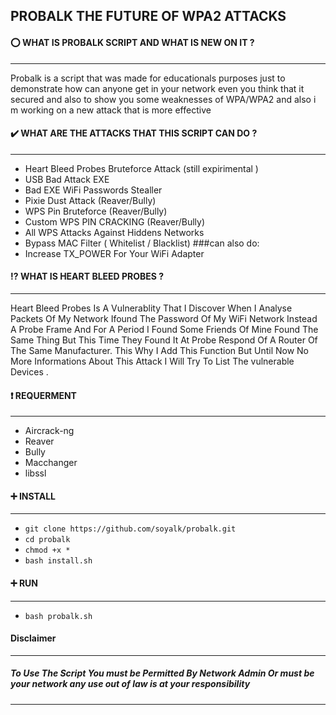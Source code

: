 ## PROBALK THE FUTURE OF WPA2 ATTACKS
#### :o:  WHAT IS PROBALK SCRIPT AND WHAT IS NEW ON IT ?
-----------------------------------------------------
Probalk  is a script that was made for educationals purposes just to demonstrate how can anyone get in your network even you think that it secured and also to show you some weaknesses of WPA/WPA2 and also i m working on a new attack that is more effective
#### :heavy_check_mark: WHAT ARE THE ATTACKS THAT THIS SCRIPT CAN DO ?
-----------------------------------------------------
  - Heart Bleed Probes Bruteforce Attack (still expirimental )
  - USB Bad Attack EXE 
  - Bad EXE WiFi Passwords Stealler
  - Pixie Dust Attack  (Reaver/Bully)
  - WPS Pin Bruteforce (Reaver/Bully)
  - Custom WPS PIN CRACKING (Reaver/Bully)
  - All WPS Attacks Against Hiddens Networks
  - Bypass MAC Filter ( Whitelist / Blacklist) 
###can also do:
  - Increase TX_POWER For Your WiFi Adapter
#### :interrobang: WHAT IS HEART BLEED PROBES ?
-----------------------------------------------------
Heart Bleed Probes Is A Vulnerablity That I Discover   When I Analyse Packets Of My Network Ifound The Password Of My WiFi Network Instead A Probe Frame And For A Period I Found Some Friends Of Mine Found The Same Thing But This Time They Found It At Probe Respond Of A Router Of The Same Manufacturer.
This Why I Add This Function But Until Now No More Informations About This Attack I Will Try To List The  vulnerable Devices .
#### :heavy_exclamation_mark: REQUERMENT 
-----------------------------------------------------
 - Aircrack-ng
 - Reaver
 - Bully
 - Macchanger
 - libssl
#### :heavy_plus_sign: INSTALL
-----------------------------------------------------
- ```git clone https://github.com/soyalk/probalk.git```
- ```cd probalk```
- ```chmod +x *```
- ```bash install.sh```
#### :heavy_plus_sign: RUN
----------------
- ```bash probalk.sh```
#### Disclaimer
-----------------------------------------------------
##### To Use The Script You must be Permitted By Network Admin Or must be your network any use out of law is at your responsibility
-----------------------------------------------------
